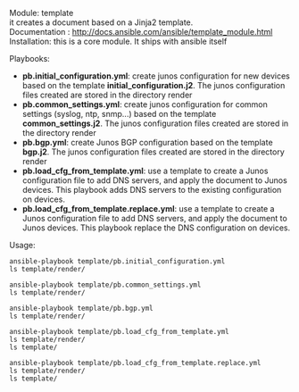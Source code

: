 Module: template   
it creates a document based on a Jinja2 template.  
Documentation : http://docs.ansible.com/ansible/template_module.html  
Installation: this is a core module. It ships with ansible itself  

Playbooks:  
- **pb.initial_configuration.yml**: create junos configuration for new devices based on the template **initial_configuration.j2**. The junos configuration files created are stored in the directory render
- **pb.common_settings.yml**: create junos configuration for common settings (syslog, ntp, snmp...) based on the template **common_settings.j2**. The junos configuration files created are stored in the directory render
- **pb.bgp.yml**: create Junos BGP configuration based on the template **bgp.j2**. The junos configuration files created are stored in the directory render
- **pb.load_cfg_from_template.yml**: use a template to create a Junos configuration file to add DNS servers, and apply the document to Junos devices. This playbook adds DNS servers to the existing configuration on devices. 
- **pb.load_cfg_from_template.replace.yml**: use a template to create a Junos configuration file to add DNS servers, and apply the document to Junos devices. This playbook replace the DNS configuration on devices. 

Usage:   
```
ansible-playbook template/pb.initial_configuration.yml
ls template/render/

ansible-playbook template/pb.common_settings.yml
ls template/render/

ansible-playbook template/pb.bgp.yml
ls template/render/

ansible-playbook template/pb.load_cfg_from_template.yml
ls template/render/
ls template/

ansible-playbook template/pb.load_cfg_from_template.replace.yml
ls template/render/
ls template/
```

